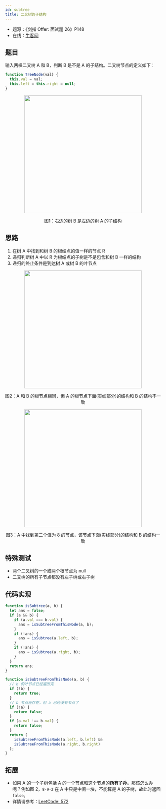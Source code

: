 ```yaml
---
id: subtree
title: 二叉树的子结构
---
```


- 题源：《剑指 Offer: 面试题 26》P148
- 在线：[牛客网](https://www.nowcoder.com/practice/6e196c44c7004d15b1610b9afca8bd88)

## 题目

输入两棵二叉树 A 和 B，判断 B 是不是 A 的子结构。二叉树节点的定义如下：

```js
function TreeNode(val) {
  this.val = val;
  this.left = this.right = null;
}
```

<div align="center">
    <img width="380" src="https://cosmos-x.oss-cn-hangzhou.aliyuncs.com/b0OD25.png" />
    <p>图1：右边的树 B 是左边的树 A 的子结构</p>
</div>

## 思路

1. 在树 A 中找到和树 B 的根结点的值一样的节点 R
2. 递归判断树 A 中以 R 为根结点的子树是不是包含和树 B 一样的结构
3. 递归的终止条件是到达树 A 或树 B 的叶节点

<div align="center">
    <img width="380" src="https://cosmos-x.oss-cn-hangzhou.aliyuncs.com/EB7CVW.png" />
    <p>图2：A 和 B 的根节点相同，但 A 的根节点下面(实线部分)的结构和 B 的结构不一致</p>
</div>

<div align="center">
    <img width="380" src="https://cosmos-x.oss-cn-hangzhou.aliyuncs.com/epxJGQ.png" />
    <p>图3：A 中找到第二个值为 8 的节点，该节点下面(实线部分)的结构和 B 的结构一致</p>
</div>

## 特殊测试

- 两个二叉树的一个或两个根节点为 null
- 二叉树的所有子节点都没有左子树或右子树

## 代码实现

```js
function isSubtree(a, b) {
  let ans = false;
  if (a && b) {
    if (a.val === b.val) {
      ans = isSubtreeFromThisNode(a, b);
    }
    if (!ans) {
      ans = isSubtree(a.left, b);
    }
    if (!ans) {
      ans = isSubtree(a.right, b);
    }
  }
  return ans;
}

function isSubtreeFromThisNode(a, b) {
  // b 的叶节点已经遍历完
  if (!b) {
    return true;
  }
  // b 节点还存在，但 a 已经没有节点了
  if (!a) {
    return false;
  }
  if (a.val !== b.val) {
    return false;
  }
  return (
    isSubtreeFromThisNode(a.left, b.left) &&
    isSubtreeFromThisNode(a.right, b.right)
  );
}
```

## 拓展

- 如果 A 的一个子树包括 A 的一个节点和这个节点的**所有子孙**。那该怎么办呢？例如图 2，`8-9-2` 在 A 中只是中间一块，不能算是 A 的子树，故此时返回 `false`。
- 详情请参考：[LeetCode: 572](https://leetcode-cn.com/problems/subtree-of-another-tree/)
